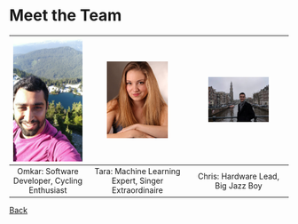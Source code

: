 # Meet the Team

| <img src="../images/Omkar.jpg" alt="Omkar" width="100%"> | <img src="../images/Tara.jpg" alt="Tara" width="65%"> | <img src="../images/Chris.jpg" alt="Chris" width="65%"> |
|:---:|:---:|:---:|
| Omkar: Software Developer, Cycling Enthusiast | Tara: Machine Learning Expert, Singer Extraordinaire | Chris: Hardware Lead, Big Jazz Boy |


[Back](../index.md)
